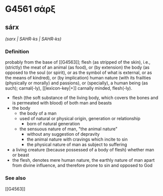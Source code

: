 # G4561 σάρξ

## sárx

_(sarx | SAHR-ks | SAHR-ks)_

### Definition

probably from the base of [[G4563]]; flesh (as stripped of the skin), i.e., (strictly) the meat of an animal (as food), or (by extension) the body (as opposed to the soul (or spirit), or as the symbol of what is external, or as the means of kindred), or (by implication) human nature (with its frailties (physically or morally) and passions), or (specially), a human being (as such); carnal(-ly), [[lexicon-key|+]] carnally minded, flesh(-ly).

- flesh (the soft substance of the living body, which covers the bones and is permeated with blood) of both man and beasts
- the body
  - the body of a man
  - used of natural or physical origin, generation or relationship
    - born of natural generation
  - the sensuous nature of man, &quot;the animal nature&quot;
    - without any suggestion of depravity
    - the animal nature with cravings which incite to sin
    - the physical nature of man as subject to suffering
- a living creature (because possessed of a body of flesh) whether man or beast
- the flesh, denotes mere human nature, the earthly nature of man apart from divine influence, and therefore prone to sin and opposed to God

### See also

[[G4563]]

